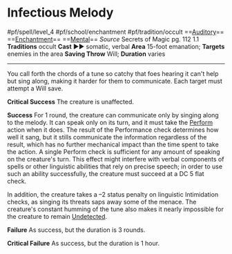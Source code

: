 # Infectious Melody
#pf/spell/level_4 #pf/school/enchantment #pf/tradition/occult
==[Auditory](../../../Traits/Auditory.md)== ==[Enchantment](../../../Traits/Enchantment.md)== ==[Mental](../../../Traits/Mental.md)==
*Source* Secrets of Magic pg. 112 1.1
**Traditions** occult
**Cast** ►► somatic, verbal
**Area** 15-foot emanation; **Targets** enemies in the area
**Saving Throw** Will; **Duration** varies

---
You call forth the chords of a tune so catchy that foes hearing it can't help but sing along, making it harder for them to communicate. Each target must attempt a Will save.

**Critical Success** The creature is unaffected.

**Success** For 1 round, the creature can communicate only by singing along to the melody. It can speak only on its turn, and it must take the [Perform](../../../Actions/Perform.md) action when it does. The result of the Performance check determines how well it sang, but it stills communicate the information regardless of the result, which has no further mechanical impact than the time spent to take the action. A single Perform check is sufficient for any amount of speaking on the creature's turn. This effect might interfere with verbal components of spells or other linguistic abilities that rely on precise speech; in order to use such an ability successfully, the creature must succeed at a DC 5 flat check.

In addition, the creature takes a –2 status penalty on linguistic Intimidation checks, as singing its threats saps away some of the menace. The creature's constant humming of the tune also makes it nearly impossible for the creature to remain [Undetected](../../../Conditions/Undetected.md).

**Failure** As success, but the duration is 3 rounds.

**Critical Failure** As success, but the duration is 1 hour.